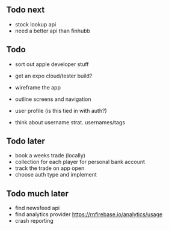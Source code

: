 ## Todo next

- stock lookup api
- need a better api than finhubb

## Todo

- sort out apple developer stuff
- get an expo cloud/tester build?
- wireframe the app
- outline screens and navigation

- user profile (is this tied in with auth?)
- think about username strat. usernames/tags

## Todo later

- book a weeks trade (locally)
- collection for each player for personal bank account
- track the trade on app open
- choose auth type and implement

## Todo much later

- find newsfeed api
- find analytics provider
  https://rnfirebase.io/analytics/usage
- crash reporting
